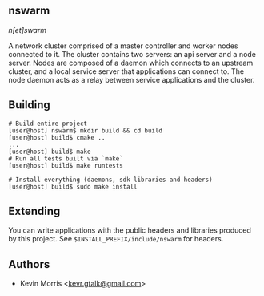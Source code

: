 nswarm
------

*n[et]swarm*

A network cluster comprised of a master controller and worker nodes connected to it. The cluster contains two servers: an api server and a node server. Nodes are composed of a daemon which connects to an upstream cluster, and a local service server that applications can connect to. The node daemon acts as a relay between service applications and the cluster.

Building
--------

	# Build entire project
	[user@host] nswarm$ mkdir build && cd build
	[user@host] build$ cmake ..
	...
	[user@host] build$ make
	# Run all tests built via `make`
	[user@host] build$ make runtests

	# Install everything (daemons, sdk libraries and headers)
	[user@host] build$ sudo make install

Extending
---------

You can write applications with the public headers and libraries produced by this project.
See `$INSTALL_PREFIX/include/nswarm` for headers.

Authors
-------

* Kevin Morris &lt;kevr.gtalk@gmail.com&gt;

